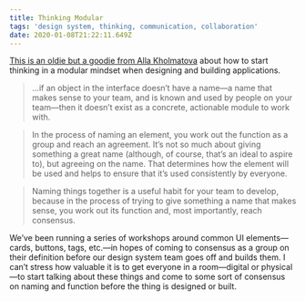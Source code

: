 ```yaml
---
title: Thinking Modular
tags: 'design system, thinking, communication, collaboration'
date: 2020-01-08T21:22:11.649Z
---
```

[This is an oldie but a goodie from Alla Kholmatova](https://alistapart.com/article/language-of-modular-design/https://alistapart.com/article/language-of-modular-design/) about how to start thinking in a modular mindset when designing and building applications.

> ...if an object in the interface doesn’t have a name—a name that makes sense to your team, and is known and used by people on your team—then it doesn’t exist as a concrete, actionable module to work with.

> In the process of naming an element, you work out the function as a group and reach an agreement. It’s not so much about giving something a great name (although, of course, that’s an ideal to aspire to), but agreeing on the name. That determines how the element will be used and helps to ensure that it’s used consistently by everyone.

> Naming things together is a useful habit for your team to develop, because in the process of trying to give something a name that makes sense, you work out its function and, most importantly, reach consensus.

We’ve been running a series of workshops around common UI elements—cards, buttons, tags, etc.—in hopes of coming to consensus as a group on their definition before our design system team goes off and builds them. I can’t stress how valuable it is to get everyone in a room—digital or physical—to start talking about these things and come to some sort of consensus on naming and function before the thing is designed or built.
